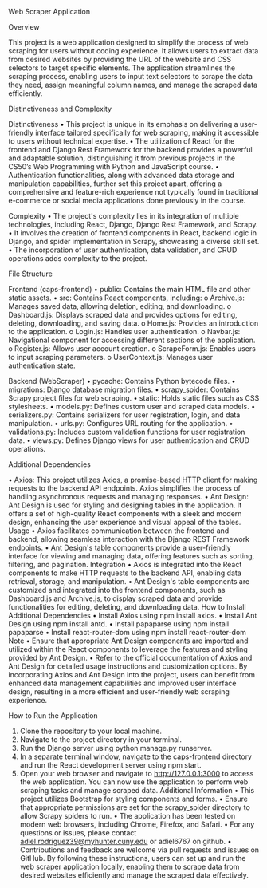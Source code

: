 Web Scraper Application

Overview

This project is a web application designed to simplify the process of web scraping for users without coding experience. It allows users to extract data from desired websites by providing the URL of the website and CSS selectors to target specific elements. The application streamlines the scraping process, enabling users to input text selectors to scrape the data they need, assign meaningful column names, and manage the scraped data efficiently.

Distinctiveness and Complexity

Distinctiveness
•	This project is unique in its emphasis on delivering a user-friendly interface tailored specifically for web scraping, making it accessible to users without technical expertise.
•	The utilization of React for the frontend and Django Rest Framework for the backend provides a powerful and adaptable solution, distinguishing it from previous projects in the CS50’s Web Programming with Python and JavaScript course.
•	Authentication functionalities, along with advanced data storage and manipulation capabilities, further set this project apart, offering a comprehensive and feature-rich experience not typically found in traditional e-commerce or social media applications done previously in the course.

Complexity
•	The project's complexity lies in its integration of multiple technologies, including React, Django, Django Rest Framework, and Scrapy.
•	It involves the creation of frontend components in React, backend logic in Django, and spider implementation in Scrapy, showcasing a diverse skill set.
•	The incorporation of user authentication, data validation, and CRUD operations adds complexity to the project.

File Structure

Frontend (caps-frontend)
•	public: Contains the main HTML file and other static assets.
•	src: Contains React components, including:
o	Archive.js: Manages saved data, allowing deletion, editing, and downloading.
o	Dashboard.js: Displays scraped data and provides options for editing, deleting, downloading, and 
saving data.
o	Home.js: Provides an introduction to the application.
o	Login.js: Handles user authentication.
o	Navbar.js: Navigational component for accessing different sections of the application.
o	Register.js: Allows user account creation.
o	ScrapeForm.js: Enables users to input scraping parameters.
o	UserContext.js: Manages user authentication state.

Backend (WebScraper)
•	pycache: Contains Python bytecode files.
•	migrations: Django database migration files.
•	scrapy_spider: Contains Scrapy project files for web scraping.
•	static: Holds static files such as CSS stylesheets.
•	models.py: Defines custom user and scraped data models.
•	serializers.py: Contains serializers for user registration, login, and data manipulation.
•	urls.py: Configures URL routing for the application.
•	validations.py: Includes custom validation functions for user registration data.
•	views.py: Defines Django views for user authentication and CRUD operations.

Additional Dependencies

•	Axios: This project utilizes Axios, a promise-based HTTP client for making requests to the backend API endpoints. Axios simplifies the process of handling asynchronous requests and managing responses.
•	Ant Design: Ant Design is used for styling and designing tables in the application. It offers a set of high-quality React components with a sleek and modern design, enhancing the user experience and visual appeal of the tables.
Usage
•	Axios facilitates communication between the frontend and backend, allowing seamless interaction with the Django REST Framework endpoints.
•	Ant Design's table components provide a user-friendly interface for viewing and managing data, offering features such as sorting, filtering, and pagination.
Integration
•	Axios is integrated into the React components to make HTTP requests to the backend API, enabling data retrieval, storage, and manipulation.
•	Ant Design's table components are customized and integrated into the frontend components, such as Dashboard.js and Archive.js, to display scraped data and provide functionalities for editing, deleting, and downloading data.
How to Install Additional Dependencies
•	Install Axios using npm install axios.
•	Install Ant Design using npm install antd.
•	Install papaparse using npm install papaparse
•	Install react-router-dom using npm install react-router-dom
Note
•	Ensure that appropriate Ant Design components are imported and utilized within the React components to leverage the features and styling provided by Ant Design.
•	Refer to the official documentation of Axios and Ant Design for detailed usage instructions and customization options.
By incorporating Axios and Ant Design into the project, users can benefit from enhanced data management capabilities and improved user interface design, resulting in a more efficient and user-friendly web scraping experience.

How to Run the Application
1.	Clone the repository to your local machine.
2.	Navigate to the project directory in your terminal.
3.	Run the Django server using python manage.py runserver.
4.	In a separate terminal window, navigate to the caps-frontend directory and run the React development server using npm start.
5.	Open your web browser and navigate to http://127.0.0.1:3000 to access the web application. You can now use the application to perform web scraping tasks and manage scraped data.
Additional Information
•	This project utilizes Bootstrap for styling components and forms.
•	Ensure that appropriate permissions are set for the scrapy_spider directory to allow Scrapy spiders to run.
•	The application has been tested on modern web browsers, including Chrome, Firefox, and Safari.
•	For any questions or issues, please contact adiel.rodriguez39@myhunter.cuny.edu or adiel6767 on github.
•	Contributions and feedback are welcome via pull requests and issues on GitHub.
By following these instructions, users can set up and run the web scraper application locally, enabling them to scrape data from desired websites efficiently and manage the scraped data effectively.

